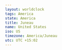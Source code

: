 ```yaml
---
layout: worldclock
tags: America
state: America
title: Juneau
name: United States
iso: US
timezone: America/Juneau
utc: UTC +15:02
---
```


